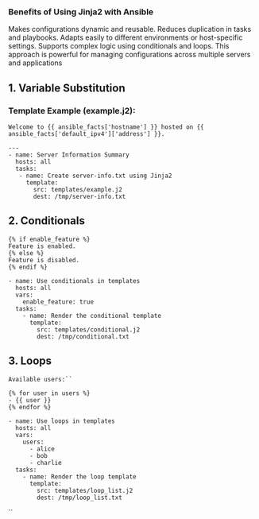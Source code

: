 ### Benefits of Using Jinja2 with Ansible
Makes configurations dynamic and reusable.
Reduces duplication in tasks and playbooks.
Adapts easily to different environments or host-specific settings.
Supports complex logic using conditionals and loops.
This approach is powerful for managing configurations across multiple servers and applications

## 1. Variable Substitution

### Template Example (example.j2):

```
Welcome to {{ ansible_facts['hostname'] }} hosted on {{ ansible_facts['default_ipv4']['address'] }}.

```
```
---
- name: Server Information Summary
  hosts: all
  tasks:
   - name: Create server-info.txt using Jinja2
     template:
       src: templates/example.j2
       dest: /tmp/server-info.txt

```

## 2. Conditionals
```
{% if enable_feature %}
Feature is enabled.
{% else %}
Feature is disabled.
{% endif %}
```
```
- name: Use conditionals in templates
  hosts: all
  vars:
    enable_feature: true
  tasks:
    - name: Render the conditional template
      template:
        src: templates/conditional.j2
        dest: /tmp/conditional.txt

```

## 3. Loops

```
Available users:``

{% for user in users %}
- {{ user }}
{% endfor %}

```
```
- name: Use loops in templates
  hosts: all
  vars:
    users:
      - alice
      - bob
      - charlie
  tasks:
    - name: Render the loop template
      template:
        src: templates/loop_list.j2
        dest: /tmp/loop_list.txt

```


``
